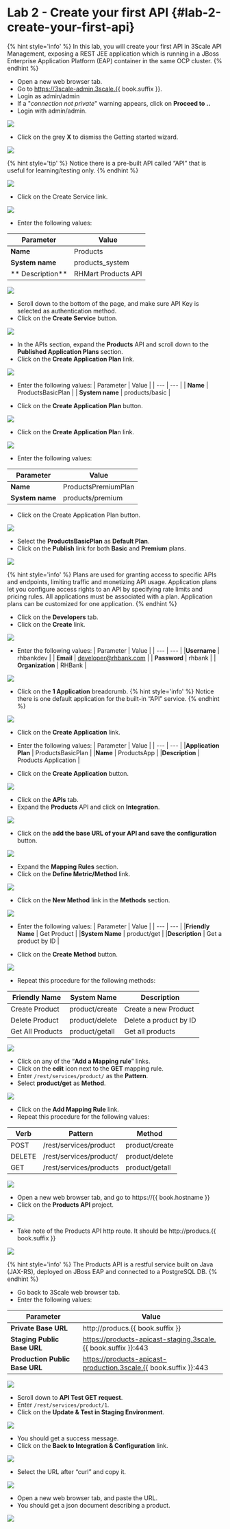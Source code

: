 # Lab 2 - Create your first API {#lab-2-create-your-first-api}

{% hint style='info' %}
In this lab, you will create your first API in 3Scale API Management, exposing a REST JEE application which is running in a JBoss Enterprise Application Platform (EAP) container in the same OCP cluster.
{% endhint %}


* Open a new web browser tab.
* Go to https://3scale-admin.3scale.{{ book.suffix }}.
* Login as admin/admin
* If a "_connection not private_" warning appears, click on **Proceed to ..**
* Login with admin/admin.

![](images/image110.png)

* Click on the grey **X** to dismiss the Getting started wizard.

![](images/image65.png)

{% hint style='tip' %}
Notice there is a pre-built API called “API” that is useful for learning/testing only.
{% endhint %}


![](images/image43.png)

* Click on the Create Service link.

![](images/image17.png)

* Enter the following values:

| Parameter | Value |
| --- | --- |
| **Name** | Products |
| **System name** | products\_system |
| ** Description** | RHMart Products API |


![](images/image33.png)

* Scroll down to the bottom of the page, and make sure API Key is selected as authentication method.
* Click on the **Create Servic**e button.

![](images/image138.png)

* In the APIs section, expand the **Products** API and scroll down to the **Published Application Plans** section.
* Click on the **Create Application Plan** link.

![](images/image186.png)

* Enter the following values:
| Parameter | Value |
| --- | --- |
| **Name** | ProductsBasicPlan |
| **System name** | products/basic |


* Click on the **Create Application Plan** button.

![](images/image113.png)

* Click on the **Create Application Pla**n link.

![](images/image155.png)

* Enter the following values:

| Parameter | Value |
| --- | --- |
| **Name** | ProductsPremiumPlan |
| **System name** | products/premium |


* Click on the Create Application Plan button.

![](images/image98.png)

* Select the **ProductsBasicPlan** as **Default Plan**.
* Click on the **Publish** link for both **Basic** and **Premium** plans.

![](images/image12.png)

{% hint style='info' %}
Plans are used for granting access to specific APIs and endpoints, limiting traffic and monetizing API usage. Application plans let you configure access rights to an API by specifying rate limits and pricing rules. All applications must be associated with a plan. Application plans can be customized for one application.
{% endhint %}

* Click on the **Developers** tab.
* Click on the **Create** link.

![](images/image52.png)

* Enter the following values:
| Parameter | Value |
| --- | --- |
|**Username** | rhbankdev |
| **Email** | developer@rhbank.com |
| **Password** | rhbank |
| **Organization** | RHBank |


![](images/image38.png)

* Click on the **1 Application** breadcrumb.
{% hint style='info' %}
Notice there is one default application for the built-in “API” service.
{% endhint %}

![](images/image3.png)

* Click on the **Create Application** link.
* Enter the following values:
| Parameter | Value |
| --- | --- |
|**Application Plan** | ProductsBasicPlan |
|**Name** | ProductsApp |
|**Description** | Products Application |

 
* Click on the **Create Application** button.

![](images/image145.png)

* Click on the **APIs** tab.
* Expand the **Products** API and click on **Integration**.

![](images/image51.png)

* Click on the **add the base URL of your API and save the configuration** button.

![](images/image108.png)

* Expand the **Mapping Rules** section.
* Click on the **Define Metric/Method**  link.

![](images/image2.png)

* Click on the **New Method** link in the **Methods** section.

![](images/image49.png)

* Enter the following values:
| Parameter | Value |
| --- | --- |
|**Friendly Name** | Get Product |
|**System Name** | product/get |
|**Description** | Get a product by ID |


* Click on the **Create Method** button.

![](images/image123.png)

* Repeat this procedure for the following methods:

| Friendly Name | System Name | Description |
| --- | --- | --- |
| Create Product | product/create | Create a new Product |
| Delete Product | product/delete | Delete a product by ID |
| Get All Products | product/getall | Get all products |

![](images/image136.png)

* Click on any of the “**Add a Mapping rule**” links.
* Click on the **edit** icon next to the **GET** mapping rule.
* Enter `/rest/services/product/` as the **Pattern**.
* Select **product/get** as **Method**.

![](images/image117.png)

* Click on the **Add Mapping Rule** link.
* Repeat this procedure for the following values:

| Verb | Pattern | Method |
| --- | --- | --- |
| POST | /rest/services/product | product/create |
| DELETE | /rest/services/product/ | product/delete |
| GET | /rest/services/products | product/getall |

![](images/image85.png)

* Open a new web browser tab, and go to https://{{ book.hostname }}
* Click on the **Products API** project.

![](images/image163.png)
* Take note of the Products API http route. It should be http://producs.{{ book.suffix }}

![](images/image87.png)

{% hint style='info' %}
The Products API is a restful service built on Java \(JAX-RS\), deployed on JBoss EAP and connected to a PostgreSQL DB.
{% endhint %}

* Go back to 3Scale web browser tab.
* Enter the following values:

| Parameter | Value |
| --- | --- |
|**Private Base URL** | http://producs.{{ book.suffix }} |
|**Staging Public Base URL** | https://products-apicast-staging.3scale.{{ book.suffix }}:443|
|**Production Public Base URL** | https://products-apicast-production.3scale.{{ book.suffix }}:443|

![](images/image111.png)

* Scroll down to **API Test GET request**.
* Enter  `/rest/services/product/1`.
* Click on the **Update & Test in Staging Environment**.

![](images/image124.png)

* You should get a success message.
* Click on  the **Back to Integration & Configuration** link.

![](images/image69.png)

* Select the URL after “curl” and copy it.

![](images/image42.png)

* Open a new web browser tab, and paste the URL.
* You should get a json document describing a product.

![](images/image164.png)

